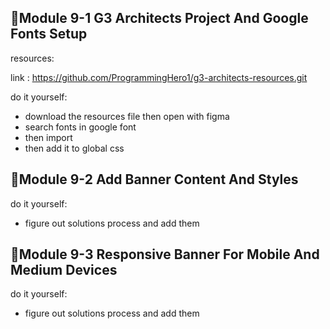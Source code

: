 ## 🌷Module 9-1 G3 Architects Project And Google Fonts Setup

resources:

link : https://github.com/ProgrammingHero1/g3-architects-resources.git

do it yourself: 

- download the resources file then open with figma
- search fonts in google font
- then import 
- then add it to global css

## 🌷Module 9-2 Add Banner Content And Styles

do it yourself: 

- figure out solutions process and add them

## 🌷Module 9-3 Responsive Banner For Mobile And Medium Devices

do it yourself: 

- figure out solutions process and add them


